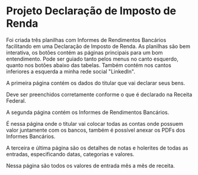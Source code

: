 # Projeto Declaração de Imposto de Renda
Foi criada três planilhas com Informes de Rendimentos Bancários facilitando em uma Declaração de Imposto de Renda.
As planilhas são bem interativa, os botões contém as páginas principais para um bom entendimento.
Pode ser guiado tanto pelos menus no canto esquerdo, quanto nos botões abaixo das tabelas. Também contém nos cantos inferiores a esquerda a minha rede social "LinkedIn".

A primeira página contém os dados do titular que vai declarar seus bens.

Deve ser preenchidos corretamente conforme o que é declarado na Receita Federal.

A segunda página contém os Informes de Rendimentos Bancários.

É nessa página onde o titular vai colocar todas as contas onde possuem valor juntamente com os bancos, também é possível anexar os PDFs dos Informes Bancários.

A terceira e última página são os detalhes de notas e holerites de todas as entradas, especificando datas, categorias e valores. 

Nessa página são todos os valores de entrada mês a mês de receita.



